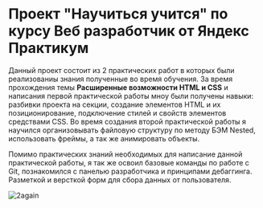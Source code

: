 # Проект "Научиться учится" по курсу Веб разработчик от Яндекс Практикум

Данный проект состоит из 2 практических работ в которых были реализованиы знания полученные во время обучения. За время прохождения темы **Расширенные возможности HTML и CSS** и написания первой практической работы мноу были получены навыки: разбивки проекта на секции, создание элементов HTML и их позиционирование, подключение стилей и свойств элементов средствами CSS. Во время создания второй практической работы я научился организовывать файловую структуру по методу БЭМ Nested, использовать фреймы, а так же анимировать объекты.

Помимо практических знаний необходимых для написание данной практической работы, я так же освоил базовые команды по работе с Git, познакомился с панелью разработчика и принципами дебаггинга. Разметкой и версткой форм для сбора данных от пользователя.

![2again](https://repository-images.githubusercontent.com/583614082/94859d7e-5b98-46b7-b3ec-6fb145c638a3)
